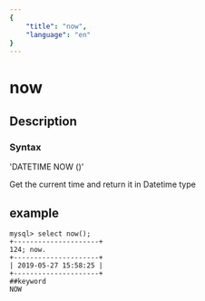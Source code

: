 ```yaml
---
{
    "title": "now",
    "language": "en"
}
---
```


# now
## Description
### Syntax

'DATETIME NOW ()'


Get the current time and return it in Datetime type

## example

```
mysql> select now();
+---------------------+
124; now.
+---------------------+
| 2019-05-27 15:58:25 |
+---------------------+
##keyword
NOW
